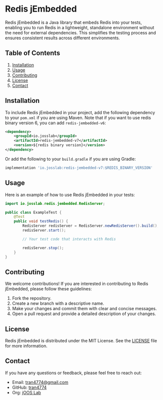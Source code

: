 # Redis jEmbedded

Redis jEmbedded is a Java library that embeds Redis into your tests, enabling you to run Redis in a lightweight, standalone environment without the need for external dependencies. This simplifies the testing process and ensures consistent results across different environments.

## Table of Contents
1. [Installation](#installation)
2. [Usage](#usage)
3. [Contributing](#contributing)
4. [License](#license)
5. [Contact](#contact)

## Installation
To include Redis jEmbedded in your project, add the following dependency to your `pom.xml` if you are using Maven.
Note that if you want to use redis binary version 6, you can add `redis-jembedded-v6`:

```xml
<dependency>
    <groupId>io.josslab</groupId>
    <artifactId>redis-jembedded-v7</artifactId>
    <version>${redis binary version}</version>
</dependency>
```

Or add the following to your `build.gradle` if you are using Gradle:

```groovy
implementation 'io.josslab:redis-jembedded-v7:$REDIS_BINARY_VERSION'
```

## Usage
Here is an example of how to use Redis jEmbedded in your tests:

```java
import io.josslab.redis.jembedded.RedisServer;

public class ExampleTest {
    @Test
    public void testRedis() {
        RedisServer redisServer = RedisServer.newRedisServer().build();
        redisServer.start();

        // Your test code that interacts with Redis

        redisServer.stop();
    }
}
```

## Contributing
We welcome contributions! If you are interested in contributing to Redis jEmbedded, please follow these guidelines:
1. Fork the repository.
2. Create a new branch with a descriptive name.
3. Make your changes and commit them with clear and concise messages.
4. Open a pull request and provide a detailed description of your changes.

## License
Redis jEmbedded is distributed under the MIT License. See the [LICENSE](LICENSE) file for more information.

## Contact
If you have any questions or feedback, please feel free to reach out:
- Email: tran4774@gmail.com
- GitHub: [tran4774](https://github.com/tran4774)
- Org: [jOOS Lab](https://github.com/josslab)
